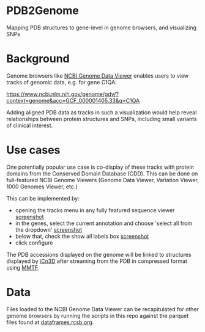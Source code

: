 # PDB2Genome
Mapping PDB structures to gene-level in genome browsers, and visualizing SNPs

# Background
Genome browsers like [NCBI Genome Data Viewer](https://www.ncbi.nlm.nih.gov/genome/gdv/help/) enables users to view tracks of genomic data, e.g. for gene C1QA: 

https://www.ncbi.nlm.nih.gov/genome/gdv/?context=genome&acc=GCF_000001405.33&q=C1QA

Adding aligned PDB data as tracks in such a visualization would help reveal relationships between protein structures and SNPs, including small variants of clinical interest.

# Use cases

One potentially popular use case is co-display of these tracks with protein domains from the Conserved Domain Database (CDD).  This can be done on full-featured NCBI Genome Viewers (Genome Data Viewer, Variation Viewer, 1000 Genomes Viewer, etc.)

This can be implemented by:

* opening the tracks menu in any fully featured sequence viewer [screenshot](https://github.com/NCBI-Hackathons/PDB2Genome/blob/master/Screen%20Shot%202016-07-09%20at%2011.03.37%20PM.png)
* in the genes, select the current annotation and choose 'select all from the dropdown' [screenshot](https://github.com/NCBI-Hackathons/PDB2Genome/blob/master/Screen%20Shot%202016-07-10%20at%2012.11.33%20AM.png)
* below that, check the show all labels box [screenshot](https://github.com/NCBI-Hackathons/PDB2Genome/blob/master/Screen%20Shot%202016-07-10%20at%2012.22.14%20AM.png)
* click configure

The PDB accessions displayed on the genome will be linked to structures displayed by [iCn3D](http://www.ncbi.nlm.nih.gov/Structure/icn3d/icn3d.html) after streaming from the PDB in compressed format using [MMTF](http://mmtf.rcsb.org/).  

# Data

Files loaded to the NCBI Genome Data Viewer can be recapitulated for other genome browsers by running the scripts in this repo against the parquet files found at [dataframes.rcsb.org](https://github.com/rcsb/dataframes).

